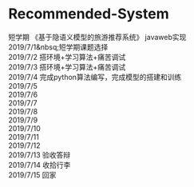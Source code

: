 # Recommended-System
短学期  《基于隐语义模型的旅游推荐系统》 javaweb实现  
2019/7/1&nbsq;短学期课题选择  
2019/7/2   搭环境+学习算法+痛苦调试  
2019/7/3   搭环境+学习算法+痛苦调试  
2019/7/4   完成python算法编写，完成模型的搭建和训练  
2019/7/5  
2019/7/6  
2019/7/7  
2019/7/8  
2019/7/9  
2019/7/10  
2019/7/11  
2019/7/12  
2019/7/13   验收答辩  
2019/7/14   收拾行李  
2019/7/15   回家
